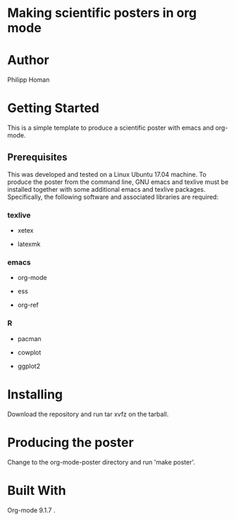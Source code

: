 
# Making scientific posters in org mode



# Author

Philipp Homan <phoman1 at northwell dot edu>


# Getting Started

This is a simple template to produce a scientific poster with emacs and
org-mode.


## Prerequisites

This was developed and tested on a Linux Ubuntu 17.04 machine. To
produce the poster from the command line, GNU emacs and texlive must
be installed together with some additional emacs and texlive
packages. Specifically, the following software and associated libraries
are required:


### texlive

-   xetex

-   latexmk


### emacs

-   org-mode

-   ess

-   org-ref


### R

-   pacman

-   cowplot

-   ggplot2


# Installing

Download the repository and run tar xvfz on the tarball.


# Producing the poster

Change to the org-mode-poster directory and run 'make poster'.


# Built With

Org-mode 9.1.7 .


